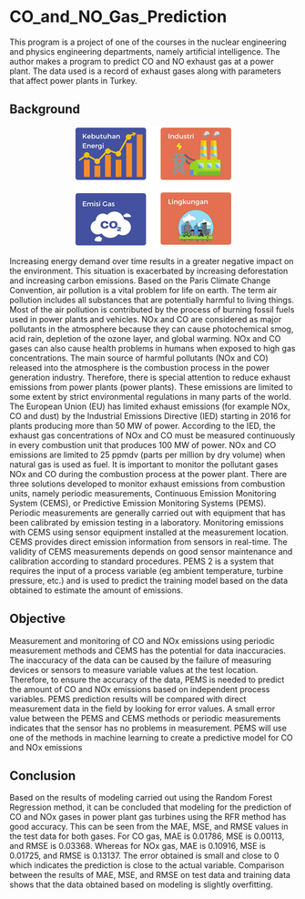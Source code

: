 # CO_and_NO_Gas_Prediction

This program is a project of one of the courses in the nuclear engineering and physics engineering departments, namely artificial intelligence. The author makes a program to predict CO and NO exhaust gas at a power plant. The data used is a record of exhaust gases along with parameters that affect power plants in Turkey.

## Background
<p align="center">
  <img src="https://github.com/BagaskaraRW/CO_and_NO_Gas_Prediction/blob/main/CONOGAS.png" />
</p>
Increasing energy demand over time results in a greater negative impact on the environment. This situation is exacerbated by increasing deforestation and increasing carbon emissions. Based on the Paris Climate Change Convention, air pollution is a vital problem for life on earth. The term air pollution includes all substances that are potentially harmful to living things. Most of the air pollution is contributed by the process of burning fossil fuels used in power plants and vehicles. NOx and CO are considered as major pollutants in the atmosphere because they can cause photochemical smog, acid rain, depletion of the ozone layer, and global warming. NOx and CO gases can also cause health problems in humans when exposed to high gas concentrations.
The main source of harmful pollutants (NOx and CO) released into the atmosphere is the combustion process in the power generation industry. Therefore, there is special attention to reduce exhaust emissions from power plants (power plants). These emissions are limited to some extent by strict environmental regulations in many parts of the world. The European Union (EU) has limited exhaust emissions (for example NOx, CO and dust) by the Industrial Emissions Directive (IED) starting in 2016 for plants producing more than 50 MW of power. According to the IED, the exhaust gas concentrations of NOx and CO must be measured continuously in every combustion unit that produces 100 MW of power. NOx and CO emissions are limited to 25 ppmdv (parts per million by dry volume) when natural gas is used as fuel.
It is important to monitor the pollutant gases NOx and CO during the combustion process at the power plant. There are three solutions developed to monitor exhaust emissions from combustion units, namely periodic measurements, Continuous Emission Monitoring System (CEMS), or Predictive Emission Monitoring Systems (PEMS). Periodic measurements are generally carried out with equipment that has been calibrated by emission testing in a laboratory. Monitoring emissions with CEMS using sensor equipment installed at the measurement location. CEMS provides direct emission information from sensors in real-time. The validity of CEMS measurements depends on good sensor maintenance and calibration according to standard procedures. PEMS 2 is a system that requires the input of a process variable (eg ambient temperature, turbine pressure, etc.) and is used to predict the training model based on the data obtained to estimate the amount of emissions.

## Objective
Measurement and monitoring of CO and NOx emissions using periodic measurement methods and CEMS has the potential for data inaccuracies. The inaccuracy of the data can be caused by the failure of measuring devices or sensors to measure variable values at the test location. Therefore, to ensure the accuracy of the data, PEMS is needed to predict the amount of CO and NOx emissions based on independent process variables. PEMS prediction results will be compared with direct measurement data in the field by looking for error values. A small error value between the PEMS and CEMS methods or periodic measurements indicates that the sensor has no problems in measurement. PEMS will use one of the methods in machine learning to create a predictive model for CO and NOx emissions

## Conclusion
Based on the results of modeling carried out using the Random Forest Regression method, it can be concluded that modeling for the prediction of CO and NOx gases in power plant gas turbines using the RFR method has good accuracy. This can be seen from the MAE, MSE, and RMSE values in the test data for both gases. For CO gas, MAE is 0.01786, MSE is 0.00113, and RMSE is 0.03368. Whereas for NOx gas, MAE is 0.10916, MSE is 0.01725, and RMSE is 0.13137. The error obtained is small and close to 0 which indicates the prediction is close to the actual variable. Comparison between the results of MAE, MSE, and RMSE on test data and training data shows that the data obtained based on modeling is slightly overfitting.
